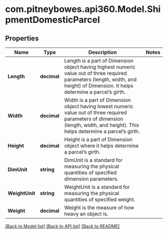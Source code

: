 # com.pitneybowes.api360.Model.ShipmentDomesticParcel

## Properties

Name | Type | Description | Notes
------------ | ------------- | ------------- | -------------
**Length** | **decimal** | Length is a part of Dimension object having highest numeric value out of three required parameters (length, width, and height) of Dimension. It helps determine a parcel’s girth. | 
**Width** | **decimal** | Width is a part of Dimension object having lowest numeric value out of three required parameters of dimension (length, width, and height). This helps determine a parcel’s girth. | 
**Height** | **decimal** | Height is a part of Dimension object where it helps determine a parcel’s girth. | 
**DimUnit** | **string** | DimUnit is a standard for measuring the physical quantities of specified dimension parameters. | 
**WeightUnit** | **string** | WeightUnit is a standard for measuring the physical quantities of specified weight. | 
**Weight** | **decimal** | Weight is the measure of how heavy an object is. | 

[[Back to Model list]](../../README.md#documentation-for-models) [[Back to API list]](../../README.md#documentation-for-api-endpoints) [[Back to README]](../../README.md)


